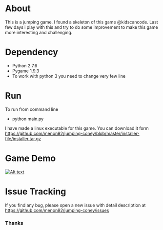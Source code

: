 # About
This is a jumping game. I found a skeleton of this game @kidscancode. Last few days i play with this and try to do some improvement to make this game more interesting and challenging.

# Dependency
* Python 2.7.6
* Pygame 1.9.3
* To work with python 3 you need to change very few line 

# Run
To run from command line 
- python main.py

I have made a linux executable for this game. You can download it form https://github.com/menon92/jumping-coney/blob/master/installer-file/installer.tar.gz

# Game Demo
[![Alt text](https://img.youtube.com/vi/6xjpBZVYWto/0.jpg)](https://www.youtube.com/embed/6xjpBZVYWto)

# Issue Tracking
If you find any bug, please open a new issue with detail description at https://github.com/menon92/jumping-coney/issues

### Thanks
